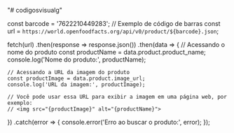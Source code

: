 "# codigosvisualg" 



const barcode = '7622210449283'; // Exemplo de código de barras
const url = `https://world.openfoodfacts.org/api/v0/product/${barcode}.json`;

fetch(url)
  .then(response => response.json())
  .then(data => {
    // Acessando o nome do produto
    const productName = data.product.product_name;
    console.log('Nome do produto:', productName);
    
    // Acessando a URL da imagem do produto
    const productImage = data.product.image_url;
    console.log('URL da imagem:', productImage);
    
    // Você pode usar essa URL para exibir a imagem em uma página web, por exemplo:
    // <img src="{productImage}" alt="{productName}">
  })
  .catch(error => {
    console.error('Erro ao buscar o produto:', error);
  });
